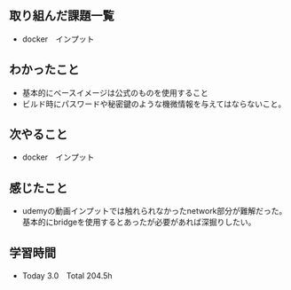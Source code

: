 ## 取り組んだ課題一覧  
- docker　インプット
## わかったこと
- 基本的にベースイメージは公式のものを使用すること
- ビルド時にパスワードや秘密鍵のような機微情報を与えてはならないこと。
## 次やること  
- docker　インプット
## 感じたこと  
- udemyの動画インプットでは触れられなかったnetwork部分が難解だった。基本的にbridgeを使用するとあったが必要があれば深掘りしたい。
## 学習時間  
- Today 3.0　Total 204.5h
